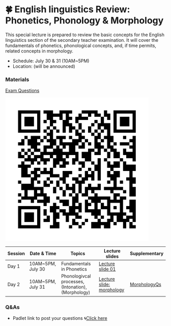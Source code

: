 # 🍀 English linguistics Review: Phonetics, Phonology & Morphology

This special lecture is prepared to review the basic concepts for the English linguistics section of the secondary teacher examination. It will cover the fundamentals of phonetics, phonological concepts, and, if time permits, related concepts in morphology.

+ Schedule: July 30 & 31 (10AM~5PM)
+ Location: (will be announced)
  
### Materials

[Exam Questions](https://mrkim21.github.io/appfolder/TCE.html)

![QR](https://github.com/MK316/workshops/blob/main/Hufs2024TCE/data/TCElink.png)

|Session|Date & Time|Topics|Lecture slides|Supplementary|
|--|--|--|--|--|
|Day 1|10AM~5PM, July 30|Fundamentals in Phonetics|[Lecture slide 01](https://github.com/MK316/workshops/blob/main/Hufs2024TCE/data/01-Hufs0730-Phonology.pdf)||
|Day 2|10AM~5PM, July 31|Phonologivcal processes, (Intonation), (Morphology)|[Lecture slide: morphology](https://github.com/MK316/workshops/blob/main/Hufs2024TCE/data/02-Hufs0730-Morphology.pdf)|[MorphologyQs](https://github.com/MK316/workshops/blob/main/Hufs2024TCE/data/03-Morphology_Examquestions.pdf)|

### Q&As

+ Padlet link to post your questions 🌀[Click here]()
